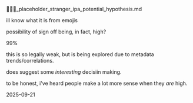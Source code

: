 🎩🏳️‍⚧️_placeholder_stranger_ipa_potential_hypothesis.md

ill know what it is from emojis

possibility of sign off being, in fact, high?

99%

this is so legally weak, but is being explored due to metadata trends/correlations.

does suggest some *interesting* decisiin making.

to be honest, i've heard people make a lot more sense when they *are* high.

2025-09-21
